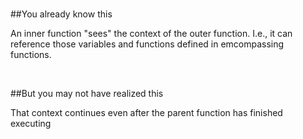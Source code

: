 
<br>

##You already know this

An inner function "sees" the context of the outer function. I.e., it can reference those variables and functions
defined in emcompassing functions.

<br>

##But you may not have realized this

That context continues even after the parent function has finished executing

